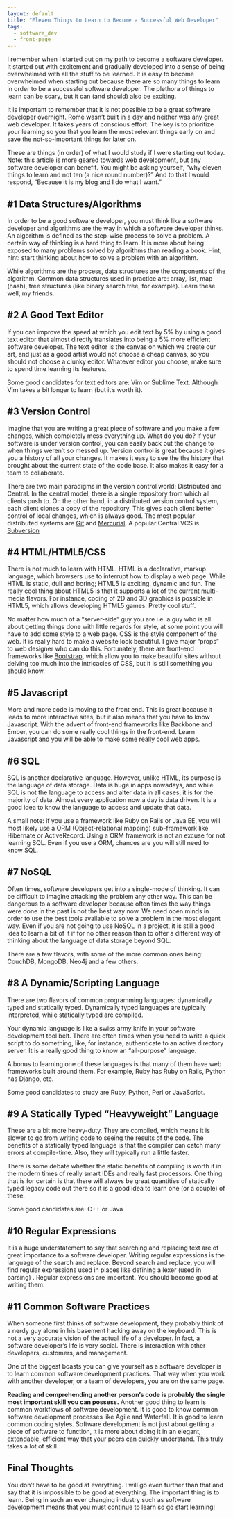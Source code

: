 ```yaml
---
layout: default
title: "Eleven Things to Learn to Become a Successful Web Developer"
tags:
  - software_dev
  - front-page
---
```


I remember when I started out on my path to become a software developer. It started out with excitement and gradually developed into a sense of being overwhelmed with all the stuff to be learned. It is easy to become overwhelmed when starting out because there are so many things to learn in order to be a successful software developer. The plethora of things to learn can be scary, but it can (and should) also be exciting.

It is important to remember that it is not possible to be a great software developer overnight. Rome wasn’t built in a day and neither was any great web developer. It takes years of conscious effort. The key is to prioritize your learning so you that you learn the most relevant things early on and save the not-so-important things for later on.

These are things (in order) of what I would study if I were starting out today. Note: this article is more geared towards web development, but any software developer can benefit.  You might be asking yourself, “why eleven things to learn and not ten (a nice round number)?”  And to that I would respond, “Because it is my blog and I do what I want.”

## \#1 Data Structures/Algorithms

In order to be a good software developer, you must think like a software developer and algorithms are the way in which a software developer thinks. An algorithm is defined as the step-wise process to solve a problem. A certain way of thinking is a hard thing to learn. It is more about being exposed to many problems solved by algorithms than reading a book.  Hint, hint: start thinking about how to solve a problem with an algorithm.

While algorithms are the process, data structures are the components of the algorithm. Common data structures used in practice are: array, list, map (hash), tree structures (like binary search tree, for example). Learn these well, my friends.

## \#2 A Good Text Editor

If you can improve the speed at which you edit text by 5% by using a good text editor that almost directly translates into being a 5% more efficient software developer. The text editor is the canvas on which we create our art, and just as a good artist would not choose a cheap canvas, so you should not choose a clunky editor. Whatever editor you choose, make sure to spend time learning its features.

Some good candidates for text editors are: Vim or Sublime Text.  Although Vim takes a bit longer to learn (but it’s worth it).

## \#3 Version Control

Imagine that you are writing a great piece of software and you make a few changes, which completely mess everything up.  What do you do?  If your software is under version control, you can easily back out the change to when things weren’t so messed up.  Version control is great because it gives you a history of all your changes.  It makes it easy to see the the history that brought about the current state of the code base.  It also makes it easy for a team to collaborate.

There are two main paradigms in the version control world:  Distributed and Central.  In the central model, there is a single repository from which all clients push to.  On the other hand, in a distributed version control system, each client clones a copy of the repository.  This gives each client better control of local changes, which is always good.  The most popular distributed systems are [Git](http://git-scm.com/) and [Mercurial](http://mercurial.selenic.com/).  A popular Central VCS is [Subversion](http://subversion.apache.org/)

## \#4 HTML/HTML5/CSS

There is not much to learn with HTML. HTML is a declarative, markup language, which browsers use to interrupt how to display a web page. While HTML is static, dull and boring; HTML5 is exciting, dynamic and fun. The really cool thing about HTML5 is that it supports a lot of the current multi-media flavors. For instance, coding of 2D and 3D graphics is possible in HTML5, which allows developing HTML5 games. Pretty cool stuff.

No matter how much of a “server-side” guy you are i.e. a guy who is all about getting things done with little regards for style, at some point you will have to add some style to a web page. CSS is the style component of the web. It is really hard to make a website look beautiful. I give major “props” to web designer who can do this. Fortunately, there are front-end frameworks like [Bootstrap](http://getbootstrap.com/), which allow you to make beautiful sites without delving too much into the intricacies of CSS, but it is still something you should know.

## \#5 Javascript

More and more code is moving to the front end. This is great because it leads to more interactive sites, but it also means that you have to know Javascript. With the advent of front-end frameworks like Backbone and Ember, you can do some really cool things in the front-end. Learn Javascript and you will be able to make some really cool web apps.

## \#6 SQL

SQL is another declarative language. However, unlike HTML, its purpose is the language of data storage. Data is huge in apps nowadays, and while SQL is not the language to access and alter data in all cases, it is for the majority of data. Almost every application now a day is data driven. It is a good idea to know the language to access and update that data.

A small note: if you use a framework like Ruby on Rails or Java EE, you will most likely use a ORM (Object-relational mapping) sub-framework like Hibernate or ActiveRecord. Using a ORM framework is not an excuse for not learning SQL. Even if you use a ORM, chances are you will still need to know SQL.

## \#7 NoSQL

Often times, software developers get into a single-mode of thinking. It can be difficult to imagine attacking the problem any other way. This can be dangerous to a software developer because often times the way things were done in the past is not the best way now. We need open minds in order to use the best tools available to solve a problem in the most elegant way. Even if you are not going to use NoSQL in a project, it is still a good idea to learn a bit of it if for no other reason than to offer a different way of thinking about the language of data storage beyond SQL.

There are a few flavors, with some of the more common ones being: CouchDB, MongoDB, Neo4j and a few others.

## \#8 A Dynamic/Scripting Language

There are two flavors of common programming languages: dynamically typed and statically typed. Dynamically typed languages are typically interpreted, while statically typed are compiled.

Your dynamic language is like a swiss army knife in your software development tool belt. There are often times when you need to write a quick script to do something, like, for instance, authenticate to an active directory server. It is a really good thing to know an “all-purpose” language.

A bonus to learning one of these languages is that many of them have web frameworks built around them. For example, Ruby has Ruby on Rails, Python has Django, etc.

Some good candidates to study are Ruby, Python, Perl or JavaScript.

## \#9 A Statically Typed “Heavyweight” Language

These are a bit more heavy-duty. They are compiled, which means it is slower to go from writing code to seeing the results of the code. The benefits of a statically typed language is that the compiler can catch many errors at compile-time. Also, they will typically run a little faster.

There is some debate whether the static benefits of compiling is worth it in the modern times of really smart IDEs and really fast processors. One thing that is for certain is that there will always be great quantities of statically typed legacy code out there so it is a good idea to learn one (or a couple) of these.

Some good candidates are: C++ or Java

## \#10 Regular Expressions

It is a huge understatement to say that searching and replacing text are of great importance to a software developer. Writing regular expressions is the language of the search and replace. Beyond search and replace, you will find regular expressions used in places like defining a lexer (used in parsing) . Regular expressions are important. You should become good at writing them.

## \#11 Common Software Practices

When someone first thinks of software development, they probably think of a nerdy guy alone in his basement hacking away on the keyboard. This is not a very accurate vision of the actual life of a developer. In fact, a software developer’s life is very social. There is interaction with other developers, customers, and management.

One of the biggest boasts you can give yourself as a software developer is to learn common software development practices. That way when you work with another developer, or a team of developers, you are on the same page.

**Reading and comprehending another person’s code is probably the single most important skill you can possess.** Another good thing to learn is common workflows of software development. It is good to know common software development processes like Agile and Waterfall. It is good to learn common coding styles. Software development is not just about getting a piece of software to function, it is more about doing it in an elegant, extendable, efficient way that your peers can quickly understand. This truly takes a lot of skill.

## Final Thoughts

You don’t have to be good at everything. I will go even further than that and say that it is impossible to be good at everything. The important thing is to learn. Being in such an ever changing industry such as software development means that you must continue to learn so go start learning!
